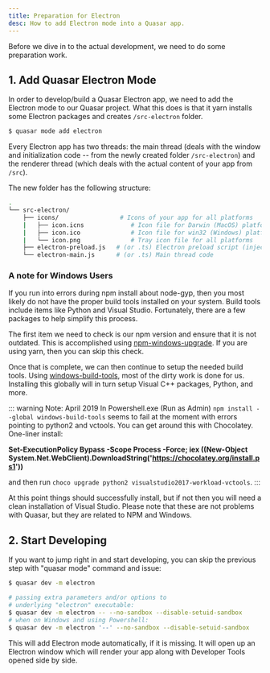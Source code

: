 ```yaml
---
title: Preparation for Electron
desc: How to add Electron mode into a Quasar app.
---
```

Before we dive in to the actual development, we need to do some preparation work.

## 1. Add Quasar Electron Mode
In order to develop/build a Quasar Electron app, we need to add the Electron mode to our Quasar project. What this does is that it yarn installs some Electron packages and creates `/src-electron` folder.

```bash
$ quasar mode add electron
```

Every Electron app has two threads: the main thread (deals with the window and initialization code -- from the newly created folder `/src-electron`) and the renderer thread (which deals with the actual content of your app from `/src`).

The new folder has the following structure:

```bash
.
└── src-electron/
    ├── icons/                 # Icons of your app for all platforms
    |   ├── icon.icns             # Icon file for Darwin (MacOS) platform
    |   ├── icon.ico              # Icon file for win32 (Windows) platform
    |   └── icon.png              # Tray icon file for all platforms
    ├── electron-preload.js   # (or .ts) Electron preload script (injects Node.js stuff into renderer thread)
    └── electron-main.js      # (or .ts) Main thread code
```

### A note for Windows Users
If you run into errors during npm install about node-gyp, then you most likely do not have the proper build tools installed on your system. Build tools include items like Python and Visual Studio. Fortunately, there are a few packages to help simplify this process.

The first item we need to check is our npm version and ensure that it is not outdated. This is accomplished using [npm-windows-upgrade](https://github.com/felixrieseberg/npm-windows-upgrade). If you are using yarn, then you can skip this check.

Once that is complete, we can then continue to setup the needed build tools. Using [windows-build-tools](https://github.com/felixrieseberg/windows-build-tools), most of the dirty work is done for us. Installing this globally will in turn setup Visual C++ packages, Python, and more.

::: warning Note: April 2019
In Powershell.exe (Run as Admin) `npm install --global windows-build-tools` seems to fail at the moment with errors pointing to python2 and vctools. You can get around this with Chocolatey. One-liner install:

**Set-ExecutionPolicy Bypass -Scope Process -Force; iex ((New-Object System.Net.WebClient).DownloadString('https://chocolatey.org/install.ps1'))**

and then run `choco upgrade python2 visualstudio2017-workload-vctools`.
:::

At this point things should successfully install, but if not then you will need a clean installation of Visual Studio. Please note that these are not problems with Quasar, but they are related to NPM and Windows.

## 2. Start Developing
If you want to jump right in and start developing, you can skip the previous step with "quasar mode" command and issue:

```bash
$ quasar dev -m electron

# passing extra parameters and/or options to
# underlying "electron" executable:
$ quasar dev -m electron -- --no-sandbox --disable-setuid-sandbox
# when on Windows and using Powershell:
$ quasar dev -m electron '--' --no-sandbox --disable-setuid-sandbox
```

This will add Electron mode automatically, if it is missing.
It will open up an Electron window which will render your app along with Developer Tools opened side by side.
